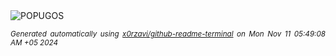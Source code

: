 <div align="justify">
<picture>
    <source media="(prefers-color-scheme: dark)" srcset="https://i.ibb.co/ggm41nJ/output-gif.gif">
    <source media="(prefers-color-scheme: light)" srcset="https://i.ibb.co/ggm41nJ/output-gif.gif">
    <img alt="POPUGOS" src="https://i.ibb.co/ggm41nJ/output-gif.gif">
</picture>

<sub><i>Generated automatically using [x0rzavi/github-readme-terminal](https://github.com/x0rzavi/github-readme-terminal) on Mon Nov 11 05:49:08 AM +05 2024</i></sub>
</div>